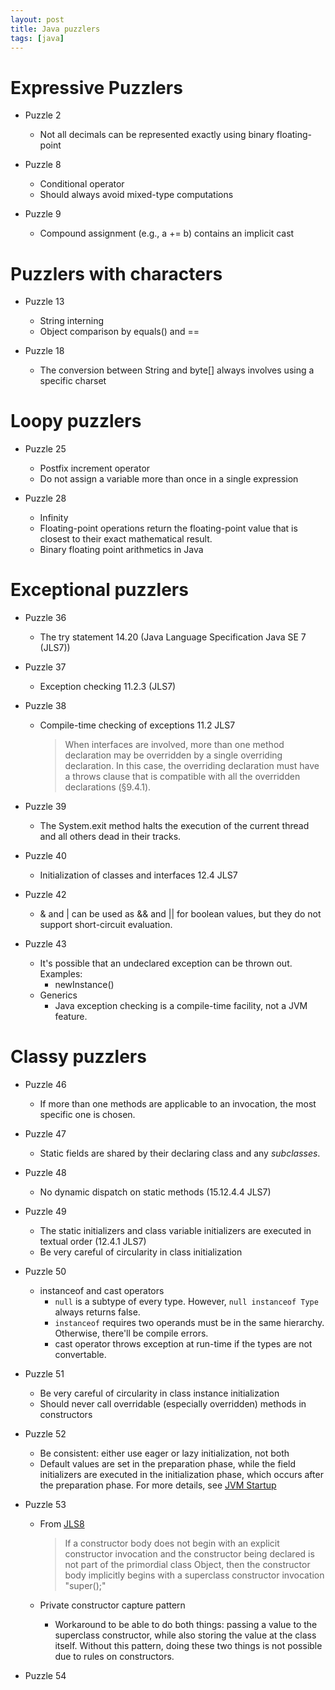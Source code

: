 ```yaml
---
layout: post
title: Java puzzlers
tags: [java]
---
```


# Expressive Puzzlers

- Puzzle 2
  - Not all decimals can be represented exactly using binary floating-point

- Puzzle 8
  - Conditional operator
  - Should always avoid mixed-type computations

- Puzzle 9
  - Compound assignment (e.g., a += b) contains an implicit cast

# Puzzlers with characters

- Puzzle 13
  - String interning
  - Object comparison by equals() and ==

- Puzzle 18
  - The conversion between String and byte[] always involves using a specific charset

# Loopy puzzlers

- Puzzle 25
  - Postfix increment operator
  - Do not assign a variable more than once in a single expression

- Puzzle 28
  - Infinity
  - Floating-point operations return the floating-point value that is closest to their exact mathematical result.
  - Binary floating point arithmetics in Java

# Exceptional puzzlers

- Puzzle 36
  - The try statement 14.20 (Java Language Specification Java SE 7 (JLS7))

- Puzzle 37
  - Exception checking 11.2.3 (JLS7)

- Puzzle 38
  - Compile-time checking of exceptions 11.2 JLS7

    > When interfaces are involved, more than one method declaration may be overridden by a single overriding declaration. In this case, the overriding declaration must have a throws clause that is compatible with all the overridden declarations (§9.4.1).

- Puzzle 39
  - The System.exit method halts the execution of the current thread and all others dead in their tracks.

- Puzzle 40
  - Initialization of classes and interfaces 12.4 JLS7

- Puzzle 42
  - & and | can be used as && and || for boolean values, but they do not support short-circuit evaluation.

- Puzzle 43
  - It's possible that an undeclared exception can be thrown out. Examples:
    - newInstance()
  - Generics
    - Java exception checking is a compile-time facility, not a JVM feature.

# Classy puzzlers

- Puzzle 46
  - If more than one methods are applicable to an invocation, the most specific one is chosen.

- Puzzle 47
  - Static fields are shared by their declaring class and any _subclasses_.

- Puzzle 48
  - No dynamic dispatch on static methods (15.12.4.4 JLS7)

- Puzzle 49
  - The static initializers and class variable initializers are executed in textual order (12.4.1 JLS7)
  - Be very careful of circularity in class initialization

- Puzzle 50
  - instanceof and cast operators
    - `null` is a subtype of every type. However, `null instanceof Type` always returns false.
	- `instanceof` requires two operands must be in the same hierarchy. Otherwise, there'll be compile errors.
	- cast operator throws exception at run-time if the types are not convertable.

- Puzzle 51
  - Be very careful of circularity in class instance initialization
  - Should never call overridable (especially overridden) methods in constructors

- Puzzle 52
  - Be consistent: either use eager or lazy initialization, not both
  - Default values are set in the preparation phase, while the field initializers are executed in the initialization phase, which occurs after the preparation phase. For more details, see [JVM Startup](http://docs.oracle.com/javase/specs/jls/se8/html/jls-12.html#jls-12.1)

- Puzzle 53
  - From [JLS8](http://docs.oracle.com/javase/specs/jls/se8/html/jls-8.html#jls-8.8.7)

    > If a constructor body does not begin with an explicit constructor invocation and the constructor being declared is not part of the primordial class Object, then the constructor body implicitly begins with a superclass constructor invocation "super();"
  - Private constructor capture pattern
    - Workaround to be able to do both things: passing a value to the superclass constructor, while also storing the value at the class itself. Without this pattern, doing these two things is not possible due to rules on constructors.

- Puzzle 54
